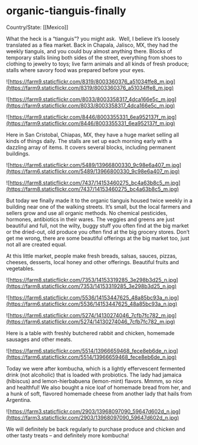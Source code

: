 # organic-tianguis-finally

Country/State: [[Mexico]]

What the heck is a “tianguis”? you might ask.  Well, I believe it’s loosely translated as a flea market. Back in Chapala, Jalisco, MX, they had the weekly tianguis, and you could buy almost anything there. Blocks of temporary stalls lining both sides of the street, everything from shoes to clothing to jewelry to toys; live farm animals and all kinds of fresh produce; stalls where savory food was prepared before your eyes.

![https://farm9.staticflickr.com/8319/8003360376_a51034ffe8_m.jpg](https://farm9.staticflickr.com/8319/8003360376_a51034ffe8_m.jpg)

![https://farm9.staticflickr.com/8033/8003358317_4dca166e5c_m.jpg](https://farm9.staticflickr.com/8033/8003358317_4dca166e5c_m.jpg)

![https://farm9.staticflickr.com/8446/8003355331_6ea952137f_m.jpg](https://farm9.staticflickr.com/8446/8003355331_6ea952137f_m.jpg)

Here in San Cristobal, Chiapas, MX, they have a huge market selling all kinds of things daily. The stalls are set up each morning early with a dazzling array of items. It covers several blocks, including permanent buildings.

![https://farm6.staticflickr.com/5489/13966800330_9c98e6a407_m.jpg](https://farm6.staticflickr.com/5489/13966800330_9c98e6a407_m.jpg)

![https://farm8.staticflickr.com/7437/14153460275_bc4a63b8c5_m.jpg](https://farm8.staticflickr.com/7437/14153460275_bc4a63b8c5_m.jpg)

But today we finally made it to the organic tianguis housed twice weekly in a building near one of the walking streets. It’s small, but the local farmers and sellers grow and use all organic methods. No chemical pesticides, hormones, antibiotics in their wares. The veggies and greens are just beautiful and full, not the wilty, buggy stuff you often find at the big market or the dried-out, old produce you often find at the big grocery stores. Don’t get me wrong, there are some beautiful offerings at the big market too, just not all are created equal.

At this little market, people make fresh breads, salsas, sauces, pizzas, cheeses, desserts, local honey and other offerings. Beautiful fruits and vegetables.

![https://farm8.staticflickr.com/7353/14153319285_3e298b3d25_n.jpg](https://farm8.staticflickr.com/7353/14153319285_3e298b3d25_n.jpg)

![https://farm6.staticflickr.com/5536/14153447625_48a85bc93a_n.jpg](https://farm6.staticflickr.com/5536/14153447625_48a85bc93a_n.jpg)

![https://farm6.staticflickr.com/5274/14130274046_7cfb7fc782_m.jpg](https://farm6.staticflickr.com/5274/14130274046_7cfb7fc782_m.jpg)

Here is a table with freshly butchered rabbit and chicken, homemade sausages and other meats.

![https://farm6.staticflickr.com/5514/13966659468_fece8eb6de_n.jpg](https://farm6.staticflickr.com/5514/13966659468_fece8eb6de_n.jpg)

Today we were after kombucha, which is a lightly effervescent fermented drink (not alcoholic) that is loaded with probiotics. The lady had jamaica (hibiscus) and lemon-hierbabuena (lemon-mint) flavors. Mmmm, so nice and healthful! We also bought a nice loaf of homemade bread from her, and a hunk of soft, flavored homemade cheese from another lady that hails from Argentina.

![https://farm3.staticflickr.com/2903/13968097090_59647d602d_n.jpg](https://farm3.staticflickr.com/2903/13968097090_59647d602d_n.jpg)

We will definitely be back regularly to purchase produce and chicken and other tasty treats – and definitely more kombucha!